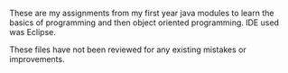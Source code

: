 These are my assignments from my first year java modules to learn the basics of programming and then object oriented programming. IDE used was Eclipse.

These files have not been reviewed for any existing mistakes or improvements.